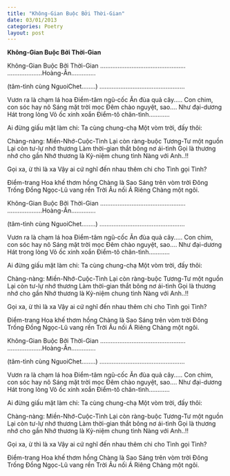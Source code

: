 ```yaml
---
title: "Không-Gian Buộc Bởi Thời-Gian"
date: 03/01/2013
categories: Poetry
layout: post
---
```


**Không-Gian Buộc Bởi Thời-Gian**

Không-Gian Buộc Bởi Thời-Gian
.................................................
....................Hoàng-Ân..............

(tâm-tình cùng NguoiChet........)
.................................................

Vươn ra là chạm lá hoa
Điểm-tâm ngũ-cốc
Ăn đùa quả cây.....
Con chim, con sóc hay nô
Sáng mặt trời mọc
Đêm chào nguyệt, sao....
Như đại-dương
Hát trong lòng
Vỏ ốc xinh xoắn
Điểm-tô chân-tình............

Ai đừng giấu mặt
làm chi:
Ta cùng chung-chạ
Một vòm trời,
đấy thôi:

Chàng-nàng:
Miền-Nhớ-Cuộc-Tình
Lại còn ràng-buộc
Tương-Tư một nguồn
Lại còn tư-lự nhớ thương
Làm thời-gian thắt
bông nơ ái-tình
Gọi là thương nhớ
cho gần
Nhớ thương
là
Kỷ-niệm chung tình
Nàng với Anh..!!

Gọi xa, ừ thì là xa
Vậy  ai
cứ nghĩ đến nhau
thêm chi
cho Tình gọi Tình?

Điểm-trang
Hoa khế thơm hồng
Chàng là
Sao Sáng
trên vòm trời Đông
Trống Đồng Ngọc-Lũ
vang rền
Trời Âu nối Á
Riêng Chàng một ngôi.

Không-Gian Buộc Bởi Thời-Gian
.................................................
....................Hoàng-Ân..............

(tâm-tình cùng NguoiChet........)
.................................................

Vươn ra là chạm lá hoa
Điểm-tâm ngũ-cốc
Ăn đùa quả cây.....
Con chim, con sóc hay nô
Sáng mặt trời mọc
Đêm chào nguyệt, sao....
Như đại-dương
Hát trong lòng
Vỏ ốc xinh xoắn
Điểm-tô chân-tình............

Ai đừng giấu mặt
làm chi:
Ta cùng chung-chạ
Một vòm trời,
đấy thôi:

Chàng-nàng:
Miền-Nhớ-Cuộc-Tình
Lại còn ràng-buộc
Tương-Tư một nguồn
Lại còn tư-lự nhớ thương
Làm thời-gian thắt
bông nơ ái-tình
Gọi là thương nhớ
cho gần
Nhớ thương
là
Kỷ-niệm chung tình
Nàng với Anh..!!

Gọi xa, ừ thì là xa
Vậy  ai
cứ nghĩ đến nhau
thêm chi
cho Tình gọi Tình?

Điểm-trang
Hoa khế thơm hồng
Chàng là
Sao Sáng
trên vòm trời Đông
Trống Đồng Ngọc-Lũ
vang rền
Trời Âu nối Á
Riêng Chàng một ngôi.

Không-Gian Buộc Bởi Thời-Gian
.................................................
....................Hoàng-Ân..............

(tâm-tình cùng NguoiChet........)
.................................................

Vươn ra là chạm lá hoa
Điểm-tâm ngũ-cốc
Ăn đùa quả cây.....
Con chim, con sóc hay nô
Sáng mặt trời mọc
Đêm chào nguyệt, sao....
Như đại-dương
Hát trong lòng
Vỏ ốc xinh xoắn
Điểm-tô chân-tình............

Ai đừng giấu mặt
làm chi:
Ta cùng chung-chạ
Một vòm trời,
đấy thôi:

Chàng-nàng:
Miền-Nhớ-Cuộc-Tình
Lại còn ràng-buộc
Tương-Tư một nguồn
Lại còn tư-lự nhớ thương
Làm thời-gian thắt
bông nơ ái-tình
Gọi là thương nhớ
cho gần
Nhớ thương
là
Kỷ-niệm chung tình
Nàng với Anh..!!

Gọi xa, ừ thì là xa
Vậy  ai
cứ nghĩ đến nhau
thêm chi
cho Tình gọi Tình?

Điểm-trang
Hoa khế thơm hồng
Chàng là
Sao Sáng
trên vòm trời Đông
Trống Đồng Ngọc-Lũ
vang rền
Trời Âu nối Á
Riêng Chàng một ngôi.
